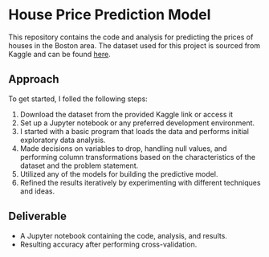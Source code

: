 # House Price Prediction Model

This repository contains the code and analysis for predicting the prices of houses in the Boston area. The dataset used for this project is sourced from Kaggle and can be found [here](https://www.kaggle.com/c/house-prices-advanced-regression-techniques/overview).

## Approach
To get started, I folled the following steps:

1. Download the dataset from the provided Kaggle link or access it
2. Set up a Jupyter notebook or any preferred development environment.
3. I started with a basic program that loads the data and performs initial exploratory data analysis.
4. Made decisions on variables to drop, handling null values, and performing column transformations based on the characteristics of the dataset and the problem statement.
5. Utilized any of the models for building the predictive model.
6. Refined the results iteratively by experimenting with different techniques and ideas.

## Deliverable
- A Jupyter notebook containing the code, analysis, and results.
- Resulting accuracy after performing cross-validation.

